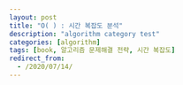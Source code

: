 ```yaml
---
layout: post
title: "O( ) : 시간 복잡도 분석"
description: "algorithm category test"
categories: [algorithm]
tags: [book, 알고리즘 문제해결 전략, 시간 복잡도]
redirect_from:
  - /2020/07/14/
---
```

